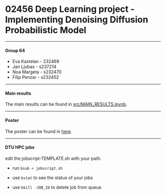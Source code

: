 # 02456 Deep Learning project - Implementing Denoising Diffusion Probabilistic Model
---
#### Group 64
- Eva Kastelan - 232469
- Jan Ljubas - s237214
- Noa Margeta - s232470
- Filip Penzar - s232452

---

#### Main results

The main results can be found in [src/MAIN_RESULTS.ipynb](src/MAIN_RESULTS.ipynb).

---

#### Poster

The poster can be found in [here](poster.pdf).

---

#### DTU HPC jobs

edit the jobscript-TEMPLATE.sh with your path.

- run `bsub < jobscript.sh`

- use `bstat` to see the status of your jobs

- use `bkill -JOB_ID` to delete job from queue.